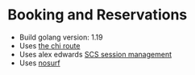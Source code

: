 # Booking and Reservations

- Build golang version: 1.19
- Uses [the chi route](github.com/go-chi/chi/v5)
- Uses alex edwards [SCS session management](github.com/alexedwards/scs/v2)
- Uses [nosurf](github.com/justinas/nosurf) 